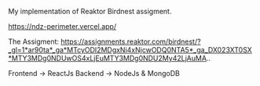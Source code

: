 My implementation of Reaktor Birdnest assigment.

https://ndz-perimeter.vercel.app/


The Assigment:
https://assignments.reaktor.com/birdnest/?_gl=1*ar90ta*_ga*MTcyODI2MDgxNi4xNjcwODQ0NTA5*_ga_DX023XT0SX*MTY3MDg0NDUwOS4xLjEuMTY3MDg0NDU2My42LjAuMA..


Frontend -> ReactJs
Backend -> NodeJs & MongoDB